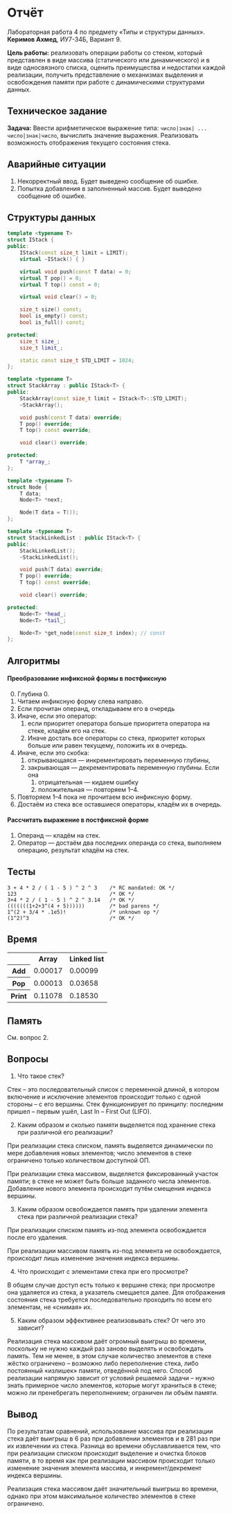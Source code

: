 # Отчёт
Лабораторная работа 4 по предмету «Типы и структуры данных».<br/>
__Керимов Ахмед__, ИУ7-34Б, Вариант 9.

__Цель работы:__ реализовать операции работы со стеком, который представлен в
виде массива (статического или динамического) и в виде односвязного списка,
оценить преимущества и недостатки каждой реализации, получить представление о
механизмах выделения и освобождения памяти при работе с динамическими
структурами данных.

## Техническое задание
__Задача:__ Ввести арифметическое выражение типа:
`число|знак| ... число|знак|число`, вычислить значение выражения. Реализовать
возможность отображения текущего состояния стека.

## Аварийные ситуации
1. Некорректный ввод. Будет выведено сообщение об ошибке.
2. Попытка добавления в заполненный массив. Будет выведено сообщение об ошибке.

## Структуры данных
```c++
template <typename T>
struct IStack {
public:
	IStack(const size_t limit = LIMIT);
	virtual ~IStack() { }

	virtual void push(const T data) = 0;
	virtual T pop() = 0;
	virtual T top() const = 0;

	virtual void clear() = 0;

	size_t size() const;
	bool is_empty() const;
	bool is_full() const;

protected:
	size_t size_;
	size_t limit_;

	static const size_t STD_LIMIT = 1024;
};
```

```c++
template <typename T>
struct StackArray : public IStack<T> {
public:
	StackArray(const size_t limit = IStack<T>::STD_LIMIT);
	~StackArray();

	void push(const T data) override;
	T pop() override;
	T top() const override;

	void clear() override;

protected:
	T *array_;
};
```
<!-- ** -->

```c++
template <typename T>
struct Node {
	T data;
	Node<T> *next;

	Node(T data = T());
};

template <typename T>
struct StackLinkedList : public IStack<T> {
public:
	StackLinkedList();
	~StackLinkedList();

	void push(T data) override;
	T pop() override;
	T top() const override;

	void clear() override;

protected:
	Node<T> *head_;
	Node<T> *tail_;

	Node<T> *get_node(const size_t index); // const
};
```
<!-- ** -->

## Алгоритмы
#### Преобразование инфиксной формы в постфиксную
0. Глубина 0.
1. Читаем инфиксную форму слева направо.
2. Если прочитан операнд, откладываем его в очередь
3. Иначе, если это оператор:
	1. если приоритет оператора больше приоритета оператора на стеке, кладём
	его на стек.
	2. Иначе достать все операторы со стека, приоритет которых больше или равен
	текущему, положить их в очередь.
4. Иначе, если это скобка:
	1. открывающаяся — инкрементировать переменную глубины,
	2. закрывающая — декрементировать переменную глубины. Если она
		1. отрицательная — кидаем ошибку
		2. положительная — повторяем 1–4.
5. Повторяем 1–4 пока не прочитаем всю инфиксную форму.
6. Достаём из стека все оставшиеся операторы, кладём их в очередь.

#### Рассчитать выражение в постфиксной форме
1. Операнд — кладём на стек.
2. Оператор — достаём два последних операнда со стека, выполняем операцию,
результат кладём на стек.

## Тесты

```
3 + 4 * 2 / ( 1 - 5 ) ^ 2 ^ 3    /* RC mandated: OK */
123                              /* OK */
3+4 * 2 / ( 1 - 5 ) ^ 2 ^ 3.14   /* OK */
(((((((1+2+3^(4 + 5))))))        /* bad parens */
1^(2 + 3/4 * .1e5)!              /* unknown op */
(1^2)^3                          /* OK */
```

## Время
<table>
	<tr>
		<th></th>
		<th>Array</th>
		<th>Linked list</th>
	</tr>
	<tr>
		<th>Add</th>
		<td>0.00017</td>
		<td>0.00099</td>
	</tr>
	<tr>
		<th>Pop</th>
		<td>0.00013</td>
		<td>0.03658</td>
	</tr>
	<tr>
		<th>Print</th>
		<td>0.11078</td>
		<td>0.18530</td>
	</tr>
</table>

## Память
См. вопрос 2.

## Вопросы
1. Что такое стек?

Стек – это последовательный список с переменной длиной, в котором включение и
исключение элементов происходит только с одной стороны – с его вершины. Стек
функционирует по принципу: последним пришел – первым ушёл, Last In – First Out
(LIFO).

2. Каким образом и сколько памяти выделяется под хранение стека при
различной его реализации?

При реализации стека списком, память выделяется динамически по мере добавления
новых элементов; число элементов в стеке ограничено только количеством
доступной ОП.

При реализации стека массивом, выделяется фиксированный участок памяти; в
стеке не может быть больше заданного числа элементов. Добавление нового элемента
происходит путём смещения индекса вершины.

3. Каким образом освобождается память при удалении элемента стека при
различной реализации стека?

При реализации списком память из-под элемента освобождается после его удаления.

При реализации массивом память из-под элемента не освобождается, происходит
лишь изменение значения индекса вершины.

4. Что происходит с элементами стека при его просмотре?

В общем случае доступ есть только к вершине стека; при просмотре она удаляется
из стека, а указатель смещается далее. Для отображения состояния стека требуется
последовательно проходить по всем его элементам, не «снимая» их.

5. Каким образом эффективнее реализовывать стек? От чего это зависит?

Реализация стека массивом даёт огромный выигрыш во времени, поскольку не нужно
каждый раз заново выделять и освобождать память. Тем не менее, в этом случае
количество элементов в стеке жёстко ограничено – возможно либо переполнение
стека, либо постоянный «излишек» памяти, отведённой под него. Способ реализации
напрямую зависит от условий решаемой задачи – нужно знать примерное число
элементов, которые могут храниться в стеке; можно ли пренебрегать переполнением;
ограничен ли объём памяти.

## Вывод
По результатам сравнений, использование массива при реализации стека даёт
выигрыш в 6 раз при добавлении элементов и в 281 раз при их извлечении из
стека. Разница во времени обуславливается тем, что при реализации списком
происходит выделение и очистка блоков памяти, в то время как при реализации
массивом происходит только изменение значения элемента массива, и
инкремент/декремент индекса вершины.

Реализация стека массивом даёт значительный выигрыш во времени, однако при
этом максимальное количество элементов в стеке ограничено.
